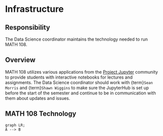 # Infrastructure

## Responsibility
The Data Science coordinator maintains the technology needed to run MATH 108.

## Overview
MATH 108 utilizes various applications from the [Project Jupyter](https://www.jupyter.org) community to provide students with interactive notebooks for lectures and assignments. The Data Science coordinator should work with {term}`Sean Morris` and {term}`Shawn Wiggins` to make sure the JupyterHub is set up before the start of the semester and continue to be in communication with them about updates and issues.

## MATH 108 Technology

```mermaid
graph LR;
A --> B
```